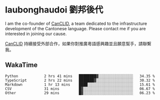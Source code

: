 # laubonghaudoi 劉邦後代

I am the co-founder of [CanCLID](https://github.com/CanCLID), a team dedicated to the infrastructure development of the Cantonese language. Please contact me if you are interested in joining our cause.

[CanCLID](https://github.com/CanCLID) 持續接受外部合作，如果你對推廣粵語感興趣並且願意幫手，請聯繫我。


## WakaTime

<!--START_SECTION:waka-->

```text
Python            2 hrs 41 mins   ████████▓░░░░░░░░░░░░░░░░   34.35 %
TypeScript        2 hrs 22 mins   ███████▓░░░░░░░░░░░░░░░░░   30.32 %
Markdown          1 hr 13 mins    ████░░░░░░░░░░░░░░░░░░░░░   15.61 %
CSV               31 mins         █▓░░░░░░░░░░░░░░░░░░░░░░░   06.67 %
Other             29 mins         █▓░░░░░░░░░░░░░░░░░░░░░░░   06.23 %
```

<!--END_SECTION:waka-->
